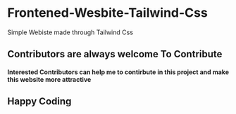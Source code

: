 # Frontened-Wesbite-Tailwind-Css
Simple Webiste made through Tailwind Css
<h2>Contributors are always welcome To Contribute</h2>
<h4>Interested Contributors can help me to contirbute in this project and make this website more attractive</h4>
<h2>Happy Coding</h2>
